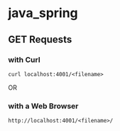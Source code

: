 # java_spring

## GET Requests

### with Curl
```
curl localhost:4001/<filename>
```
OR

### with a Web Browser
```
http://localhost:4001/<filename>/
```
